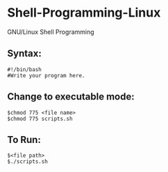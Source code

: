 # Shell-Programming-Linux
GNU/Linux Shell Programming

## Syntax: 
```
#!/bin/bash
#Write your program here.
```

## Change to executable mode: 
```
$chmod 775 <file name>
$chmod 775 scripts.sh
```

## To Run: 
```
$<file path>
$./scripts.sh
```
